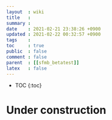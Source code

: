 ```yaml
---
layout  : wiki
title   : 
summary : 
date    : 2021-02-21 23:38:26 +0900
updated : 2021-02-22 00:32:57 +0900
tags    : 
toc     : true
public  : false
comment : false
parent  : [[sfmb_betatest]] 
latex   : false
---
```

* TOC
{:toc}

# Under construction 
